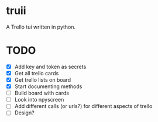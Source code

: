 # truii
A Trello tui written in python.

# TODO
- [X] Add key and token as secrets
- [X] Get all trello cards
- [X] Get trello lists on board
- [X] Start documenting methods
- [ ] Build board with cards
- [ ] Look into npyscreen
- [ ] Add different calls (or urls?) for different aspects of trello 
- [ ] Design?
